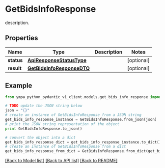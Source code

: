 # GetBidsInfoResponse

description.

## Properties
Name | Type | Description | Notes
------------ | ------------- | ------------- | -------------
**status** | [**ApiResponseStatusType**](ApiResponseStatusType.md) |  | [optional] 
**result** | [**GetBidsInfoResponseDTO**](GetBidsInfoResponseDTO.md) |  | [optional] 

## Example

```python
from ympa_python_pydantic_v1_client.models.get_bids_info_response import GetBidsInfoResponse

# TODO update the JSON string below
json = "{}"
# create an instance of GetBidsInfoResponse from a JSON string
get_bids_info_response_instance = GetBidsInfoResponse.from_json(json)
# print the JSON string representation of the object
print GetBidsInfoResponse.to_json()

# convert the object into a dict
get_bids_info_response_dict = get_bids_info_response_instance.to_dict()
# create an instance of GetBidsInfoResponse from a dict
get_bids_info_response_from_dict = GetBidsInfoResponse.from_dict(get_bids_info_response_dict)
```
[[Back to Model list]](../README.md#documentation-for-models) [[Back to API list]](../README.md#documentation-for-api-endpoints) [[Back to README]](../README.md)


